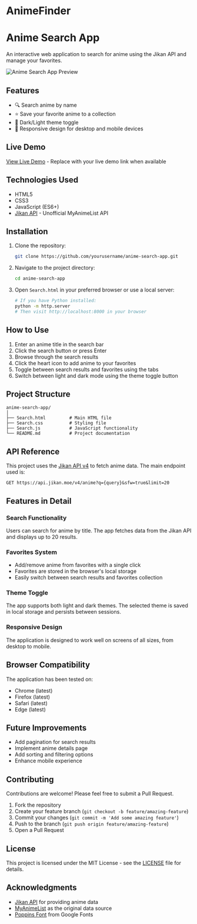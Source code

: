 # AnimeFinder
# Anime Search App

An interactive web application to search for anime using the Jikan API and manage your favorites.

![Anime Search App Preview](https://via.placeholder.com/800x400?text=Anime+Search+App)

## Features

- 🔍 Search anime by name
- ⭐ Save your favorite anime to a collection
- 🌙 Dark/Light theme toggle
- 📱 Responsive design for desktop and mobile devices

## Live Demo

[View Live Demo](#) - Replace with your live demo link when available

## Technologies Used

- HTML5
- CSS3
- JavaScript (ES6+)
- [Jikan API](https://jikan.moe/) - Unofficial MyAnimeList API

## Installation

1. Clone the repository:
   ```bash
   git clone https://github.com/yourusername/anime-search-app.git
   ```

2. Navigate to the project directory:
   ```bash
   cd anime-search-app
   ```

3. Open `Search.html` in your preferred browser or use a local server:
   ```bash
   # If you have Python installed:
   python -m http.server
   # Then visit http://localhost:8000 in your browser
   ```

## How to Use

1. Enter an anime title in the search bar
2. Click the search button or press Enter
3. Browse through the search results
4. Click the heart icon to add anime to your favorites
5. Toggle between search results and favorites using the tabs
6. Switch between light and dark mode using the theme toggle button

## Project Structure

```
anime-search-app/
│
├── Search.html         # Main HTML file
├── Search.css          # Styling file
├── Search.js           # JavaScript functionality
└── README.md           # Project documentation
```

## API Reference

This project uses the [Jikan API v4](https://docs.api.jikan.moe/) to fetch anime data. The main endpoint used is:

```
GET https://api.jikan.moe/v4/anime?q={query}&sfw=true&limit=20
```

## Features in Detail

### Search Functionality
Users can search for anime by title. The app fetches data from the Jikan API and displays up to 20 results.

### Favorites System
- Add/remove anime from favorites with a single click
- Favorites are stored in the browser's local storage
- Easily switch between search results and favorites collection

### Theme Toggle
The app supports both light and dark themes. The selected theme is saved in local storage and persists between sessions.

### Responsive Design
The application is designed to work well on screens of all sizes, from desktop to mobile.

## Browser Compatibility

The application has been tested on:
- Chrome (latest)
- Firefox (latest)
- Safari (latest)
- Edge (latest)

## Future Improvements

- Add pagination for search results
- Implement anime details page
- Add sorting and filtering options
- Enhance mobile experience

## Contributing

Contributions are welcome! Please feel free to submit a Pull Request.

1. Fork the repository
2. Create your feature branch (`git checkout -b feature/amazing-feature`)
3. Commit your changes (`git commit -m 'Add some amazing feature'`)
4. Push to the branch (`git push origin feature/amazing-feature`)
5. Open a Pull Request

## License

This project is licensed under the MIT License - see the [LICENSE](LICENSE) file for details.

## Acknowledgments

- [Jikan API](https://jikan.moe/) for providing anime data
- [MyAnimeList](https://myanimelist.net/) as the original data source
- [Poppins Font](https://fonts.google.com/specimen/Poppins) from Google Fonts
